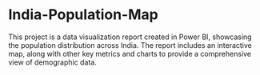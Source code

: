 # India-Population-Map
This project is a data visualization report created in Power BI, showcasing the population distribution across India. The report includes an interactive map, along with other key metrics and charts to provide a comprehensive view of demographic data.
